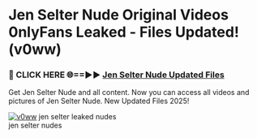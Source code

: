 # Jen Selter Nude Original Videos 0nlyFans Leaked - Files Updated! (v0ww)

<h3>🔴 CLICK HERE 🌐==►► <a href="https://tinyurl.com/yrmya6cz" rel="nofollow">Jen Selter Nude Updated Files</a></h3>

Get Jen Selter Nude and all content. Now you can access all videos and pictures of Jen Selter Nude. New Updated Files 2025!

[![v0ww](https://i.imgur.com/FMdXYCs.gif)](https://tinyurl.com/yrmya6cz)
jen selter leaked nudes<br>
jen selter nudes
